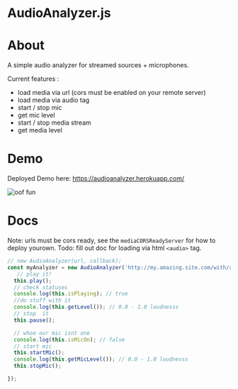 AudioAnalyzer.js
==================

# About

A simple audio analyzer for streamed sources + microphones. 

Current features :
  - load media via url (cors must be enabled on your remote server)
  - load media via audio tag
  - start / stop mic
  - get mic level
  - start / stop media stream
  - get media level

# Demo

Deployed Demo here: https://audioanalyzer.herokuapp.com/  

![oof fun](http://g.recordit.co/UkyTd9hefJ.gif)
# Docs

Note: urls must be cors ready, see the `mediaCORSReadyServer` for how to deploy yourown.
Todo: fill out doc for loading via html `<audio>` tag.

```js 
// new AudioAnalyzer(url, callback);
const myAnalyzer = new AudioAnalyzer('http://my.amazing.site.com/with/a/mp3.mp3', () => {
   // play it!
  this.play();
  // check statuses
  console.log(this.isPlaying); // true
  //do stuff with it
  console.log(this.getLevel()); // 0.0 - 1.0 loudnesss
  // stop  it
  this.pause();

  // whoo our mic isnt one
  console.log(this.isMicOn); // false
  // start mic
  this.startMic();
  console.log(this.getMicLevel()); // 0.0 - 1.0 loudnesss
  this.stopMic();

});

```
